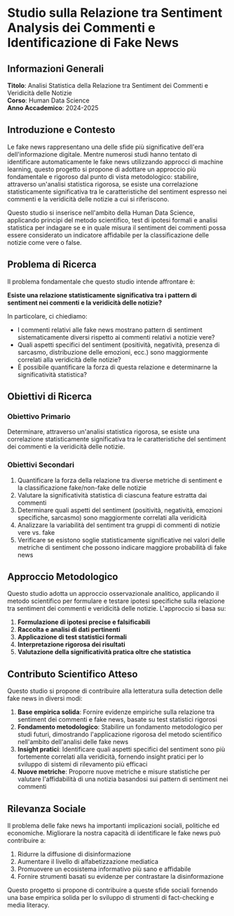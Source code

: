 # Studio sulla Relazione tra Sentiment Analysis dei Commenti e Identificazione di Fake News

## Informazioni Generali
**Titolo**: Analisi Statistica della Relazione tra Sentiment dei Commenti e Veridicità delle Notizie  
**Corso**: Human Data Science  
**Anno Accademico**: 2024-2025  

## Introduzione e Contesto

Le fake news rappresentano una delle sfide più significative dell'era dell'informazione digitale. Mentre numerosi studi hanno tentato di identificare automaticamente le fake news utilizzando approcci di machine learning, questo progetto si propone di adottare un approccio più fondamentale e rigoroso dal punto di vista metodologico: stabilire, attraverso un'analisi statistica rigorosa, se esiste una correlazione statisticamente significativa tra le caratteristiche del sentiment espresso nei commenti e la veridicità delle notizie a cui si riferiscono.

Questo studio si inserisce nell'ambito della Human Data Science, applicando principi del metodo scientifico, test di ipotesi formali e analisi statistica per indagare se e in quale misura il sentiment dei commenti possa essere considerato un indicatore affidabile per la classificazione delle notizie come vere o false.

## Problema di Ricerca

Il problema fondamentale che questo studio intende affrontare è:

**Esiste una relazione statisticamente significativa tra i pattern di sentiment nei commenti e la veridicità delle notizie?**

In particolare, ci chiediamo:
- I commenti relativi alle fake news mostrano pattern di sentiment sistematicamente diversi rispetto ai commenti relativi a notizie vere?
- Quali aspetti specifici del sentiment (positività, negatività, presenza di sarcasmo, distribuzione delle emozioni, ecc.) sono maggiormente correlati alla veridicità delle notizie?
- È possibile quantificare la forza di questa relazione e determinarne la significatività statistica?

## Obiettivi di Ricerca

### Obiettivo Primario
Determinare, attraverso un'analisi statistica rigorosa, se esiste una correlazione statisticamente significativa tra le caratteristiche del sentiment dei commenti e la veridicità delle notizie.

### Obiettivi Secondari
1. Quantificare la forza della relazione tra diverse metriche di sentiment e la classificazione fake/non-fake delle notizie
2. Valutare la significatività statistica di ciascuna feature estratta dai commenti
3. Determinare quali aspetti del sentiment (positività, negatività, emozioni specifiche, sarcasmo) sono maggiormente correlati alla veridicità
4. Analizzare la variabilità del sentiment tra gruppi di commenti di notizie vere vs. fake
5. Verificare se esistono soglie statisticamente significative nei valori delle metriche di sentiment che possono indicare maggiore probabilità di fake news

## Approccio Metodologico

Questo studio adotta un approccio osservazionale analitico, applicando il metodo scientifico per formulare e testare ipotesi specifiche sulla relazione tra sentiment dei commenti e veridicità delle notizie. L'approccio si basa su:

1. **Formulazione di ipotesi precise e falsificabili**
2. **Raccolta e analisi di dati pertinenti**
3. **Applicazione di test statistici formali**
4. **Interpretazione rigorosa dei risultati**
5. **Valutazione della significatività pratica oltre che statistica**

## Contributo Scientifico Atteso

Questo studio si propone di contribuire alla letteratura sulla detection delle fake news in diversi modi:

1. **Base empirica solida**: Fornire evidenze empiriche sulla relazione tra sentiment dei commenti e fake news, basate su test statistici rigorosi
2. **Fondamento metodologico**: Stabilire un fondamento metodologico per studi futuri, dimostrando l'applicazione rigorosa del metodo scientifico nell'ambito dell'analisi delle fake news
3. **Insight pratici**: Identificare quali aspetti specifici del sentiment sono più fortemente correlati alla veridicità, fornendo insight pratici per lo sviluppo di sistemi di rilevamento più efficaci
4. **Nuove metriche**: Proporre nuove metriche e misure statistiche per valutare l'affidabilità di una notizia basandosi sui pattern di sentiment nei commenti

## Rilevanza Sociale

Il problema delle fake news ha importanti implicazioni sociali, politiche ed economiche. Migliorare la nostra capacità di identificare le fake news può contribuire a:

1. Ridurre la diffusione di disinformazione
2. Aumentare il livello di alfabetizzazione mediatica
3. Promuovere un ecosistema informativo più sano e affidabile
4. Fornire strumenti basati su evidenze per contrastare la disinformazione

Questo progetto si propone di contribuire a queste sfide sociali fornendo una base empirica solida per lo sviluppo di strumenti di fact-checking e media literacy.

